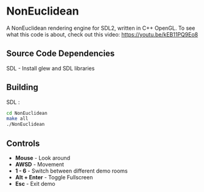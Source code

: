 # NonEuclidean
A NonEuclidean rendering engine for SDL2, written in C++ OpenGL.
To see what this code is about, check out this video:
https://youtu.be/kEB11PQ9Eo8

## Source Code Dependencies
SDL - Install glew and SDL libraries

## Building
SDL :
```sh
cd NonEuclidean
make all
./NonEuclidean
```

## Controls
* **Mouse** - Look around
* **AWSD** - Movement
* **1 - 6** - Switch between different demo rooms
* **Alt + Enter** - Toggle Fullscreen
* **Esc** - Exit demo
